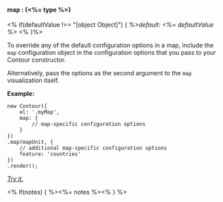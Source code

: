 #### **map** : {<%= type %>}

<% if(defaultValue !== "[object Object]") { %>*default: <%= defaultValue %>* <% }%>

To override any of the default configuration options in a map, include the `map` configuration object in the configuration options that you pass to your Contour constructor.

Alternatively, pass the options as the second argument to the `map` visualization itself.

**Example:**

	new Contour({
		el: '.myMap',
		map: {
			// map-specific configuration options
		}
	})
	.map(mapUnit, {
		// additional map-specific configuration options
		feature: 'countries'
	})
	.render();

*[Try it.](<%= jsFiddleLink %>)*

<% if(notes) { %><%= notes %><% } %>

